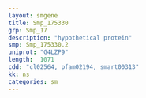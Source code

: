 ```yaml
---
layout: smgene
title: Smp_175330
grp: Smp_17
description: "hypothetical protein"
smp: Smp_175330.2
uniprot: "G4LZP9"
length:  1071
cdd: "cl02564, pfam02194, smart00313"
kk: ns
categories: sm
---
```

